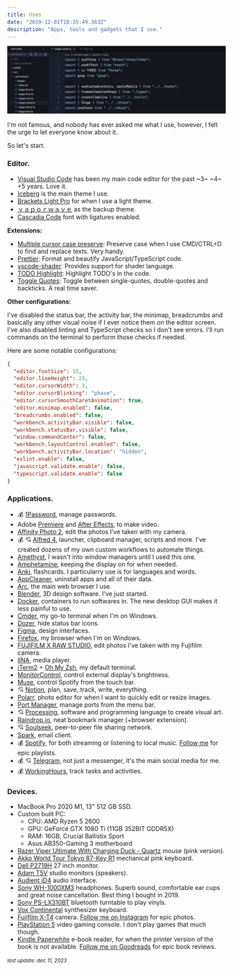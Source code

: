 ```yaml
---
title: Uses
date: "2019-12-01T10:35:49.363Z"
description: "Apps, tools and gadgets that I use."
---
```


![code](code.png)

I'm not famous, and nobody has ever asked me what I use, however, I felt the urge to let everyone know about it. 

So let's start.

### Editor.

- [Visual Studio Code](https://code.visualstudio.com) has been my main code editor for the past ~3~ ~4~ +5 years. Love it.
- [Iceberg](https://marketplace.visualstudio.com/items?itemName=cocopon.iceberg-theme) is the main theme I use.
- [Brackets Light Pro](https://marketplace.visualstudio.com/items?itemName=fehey.brackets-light-pro) for when I use a light theme.
- [ｖａｐｏｒｗａｖｅ](https://marketplace.visualstudio.com/items?itemName=this-fifo.vaporwave-theme-vscode) as the backup theme.
- [Cascadia Code](https://github.com/microsoft/cascadia-code) font with ligatures enabled.

**Extensions:**

- [Multiple cursor case preserve](https://marketplace.visualstudio.com/items?itemName=Cardinal90.multi-cursor-case-preserve): Preserve case when I use CMD/CTRL+D to find and replace texts. Very handy.
- [Prettier](https://marketplace.visualstudio.com/items?itemName=esbenp.prettier-vscode): Format and beautify JavaScript/TypeScript code.
- [vscode-shader](https://marketplace.visualstudio.com/items?itemName=slevesque.shader): Provides support for shader language.
- [TODO Highlight](https://marketplace.visualstudio.com/items?itemName=wayou.vscode-todo-highlight): Highlight TODO's in the code.
- [Toggle Quotes](https://marketplace.visualstudio.com/items?itemName=BriteSnow.vscode-toggle-quotes): Toggle between single-quotes, double-quotes and backticks. A real time saver.

**Other configurations:**

I've disabled the status bar, the activity bar, the minimap, breadcrumbs and basically any other visual noise if I ever notice them on the editor screen. I've also disabled linting and TypeScript checks so I don't see errors. I'll run commands on the terminal to perform those checks if needed.

Here are some notable configurations:


```json
{
  "editor.fontSize": 15,
  "editor.lineHeight": 23,
  "editor.cursorWidth": 3,
  "editor.cursorBlinking": "phase",
  "editor.cursorSmoothCaretAnimation": true,
  "editor.minimap.enabled": false,
  "breadcrumbs.enabled": false,
  "workbench.activityBar.visible": false,
  "workbench.statusBar.visible": false,
  "window.commandCenter": false,
  "workbench.layoutControl.enabled": false,
  "workbench.activityBar.location": "hidden",
  "eslint.enable": false,
  "javascript.validate.enable": false,
  "typescript.validate.enable": false
}
```


### Applications.

- 💰 [1Password](https://1password.com/), manage passwords.
- Adobe [Premiere](https://www.adobe.com/products/premiere.html) and [After Effects](https://www.adobe.com/products/aftereffects.html), to make video.
- [Affinity Photo 2](https://affinity.serif.com/en-us/photo/), edit the photos I've taken with my camera.
- 💰 💘 [Alfred 4](https://www.alfredapp.com), launcher, clipboard manager, scripts and more. I've created dozens of my own custom workflows to automate things.
- [Amethyst](https://github.com/ianyh/Amethyst), I wasn't into window managers until I used this one.
- [Amphetamine](https://apps.apple.com/us/app/amphetamine/id937984704), keeping the display on for when needed.
- [Anki](https://apps.ankiweb.net/index.html), flashcards. I particularry use is for languages and words.
- [AppCleaner](https://freemacsoft.net/appcleaner/), uninstall apps and all of their data.
- [Arc](https://arc.net/), the main web browser I use.
- [Blender](https://www.blender.org/), 3D design software. I've just started.
- [Docker](https://www.docker.com/), containers to run softwares in. The new desktop GUI makes it less painful to use.
- [Cmder](https://cmder.app/), my go-to terminal when I'm on Windows.
- [Dozer](https://github.com/Mortennn/Dozer/), hide status bar icons.
- [Figma](https://www.figma.com/), design interfaces.
- [Firefox](https://www.mozilla.org/en-US/firefox/developer/), my browser when I'm on Windows. 
- [FUJIFILM X RAW STUDIO](https://fujifilm-x.com/en-us/support/download/software/x-raw-studio/), edit photos I've taken with my Fujifilm camera.
- [IINA](https://iina.io/), media player.
- [iTerm2](https://iterm2.com) + [Oh My Zsh](https://github.com/ohmyzsh/ohmyzsh), my default terminal.
- [MonitorControl](https://github.com/MonitorControl/MonitorControl), control external display's brightness.
- [Muse](https://github.com/xzzz9097/Muse), control Spotify from the touch bar.
- 💘 [Notion](https://www.notion.so/), plan, save, track, write, everything.
- [Polarr](https://www.polarr.com/), photo editor for when I want to quickly edit or resize images.
- [Port Manager](https://portmanager.app/), manage ports from the menu bar.
- 💘 [Processing](https://processing.org/), software and programming language to create visual art.
- [Raindrop.io](https://raindrop.io/), neat bookmark manager (+browser extension).
- 💘 [Soulseek](http://www.slsknet.org), peer-to-peer file sharing network.
- [Spark](https://sparkmailapp.com/), email client.
- 💰 [Spotify](https://www.spotify.com/), for both streaming or listening to local music. [Follow me](https://open.spotify.com/user/poeti8) for epic playlists.
- 💰 💘 [Telegram](https://telegram.org), not just a messenger, it's the main social media for me.
- 💰 [WorkingHours](https://workinghoursapp.com/), track tasks and activities.

### Devices.

- MacBook Pro 2020 M1, 13" 512 GB SSD.
- Custom built PC:
  - CPU: AMD Ryzen 5 2600
  - GPU: GeForce GTX 1080 Ti (11GB 352BIT GDDR5X)
  - RAM: 16GB, Crucial Ballistix Sport
  - Asus AB350-Gaming 3 motherboard
- [Razer Viper Ultimate With Charging Duck - Quartz](https://www.razer.com/ap-en/gaming-mice/razer-viper-ultimate/5442682200) mouse (pink version).
- [Akko World Tour Tokyo 87-Key R1](https://en.akkogear.com/product/akko-world-tour-tokyo-r1-3087-mechanical-keyboard/) mechanical pink keyboard.
- [Dell P2719H](https://www.dell.com/ae/business/p/dell-p2719h-monitor/pd) 27 inch monitor.
- [Adam T5V](https://www.adam-audio.com/en/t-series/t5v/) studio monitors (speakers).
- [Audient iD4](https://audient.com/products/audio-interfaces/id4/overview/) audio interface.
- [Sony WH-1000XM3](https://www.sony.com/electronics/headband-headphones/wh-1000xm3) headphones. Superb sound, comfortable ear cups and great noise cancellation. Best thing I bought in 2019.
- [Sony PS-LX310BT](https://electronics.sony.com/audio/audio-components/turntables/p/pslx310bt) bluetooth turntable to play vinyls.
- [Vox Continental](https://voxamps.com/product/vox-continental-73-keys/) synthesizer keyboard.
- [Fujifilm X-T4](https://fujifilm-x.com/en-us/products/cameras/x-t4/) camera. [Follow me on Instagram](https://instagram.com/_poeti8) for epic photos.
- [PlayStation 5](https://www.playstation.com) video gaming console. I don't play games that much though.
- [Kindle Paperwhite](https://www.amazon.com/dp/B07CXG6C9W) e-book reader, for when the printer version of the book is not available. [Follow me on Goodreads](https://www.goodreads.com/user/show/77594343-pouria) for epic book reviews.


<small><i>last update: dec 11, 2023</i></small>